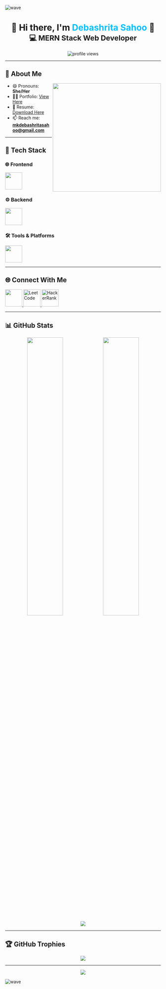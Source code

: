 ![wave](https://user-images.githubusercontent.com/77038659/130917013-c209e83c-4b93-4de6-9258-5f318f24ab60.png)

<h1 align="center">
  🌸 Hi there, I'm <span style="color:#00bfff">Debashrita Sahoo</span> 🌸  
  <br>
  <small>💻 MERN Stack Web Developer</small>
</h1>
<!-- Profile Views -->
<p align="center">
  <img src="https://komarev.com/ghpvc/?username=debashritaSahoo12&label=Profile%20Views&color=0e75b6&style=flat" alt="profile views" />
</p>

---

## 💫 About Me  
<img align="right" src="https://encrypted-tbn0.gstatic.com/images?q=tbn:ANd9GcQRyE9a_w65uMI8JZyy5Uhc7Ojr2iqw0MJwrw&s" width="350px" />

- 😄 Pronouns: **She/Her**  
- 👩‍💻 Portfolio: [View Here](https://debashritasahoo.netlify.app/)  
- 📄 Resume: [Download Here](https://drive.google.com/file/d/1DSIv-ppsEE8Z5bd4x8N1G58N-MJ1cctA/view?usp=sharing)  
- 📫 Reach me: **mkdebashritasahoo@gmail.com**

---

## 🎨 Tech Stack  

### 🌐 Frontend  
<img src="https://skillicons.dev/icons?i=html,css,js,react,ts" height="55" />

### ⚙️ Backend  
<img src="https://skillicons.dev/icons?i=nodejs,express,mongodb" height="55" />

### 🛠 Tools & Platforms  
<img src="https://skillicons.dev/icons?i=vscode,git,github,npm,postman,netlify,vercel" height="55" />

---

## 🌐 Connect With Me  
<a href="https://www.linkedin.com/in/debashritasahoo12/" target="_blank">
  <img src="https://skillicons.dev/icons?i=linkedin" height="55" />
</a>
<a href="https://leetcode.com/u/debashritasahoo12/" target="_blank">
  <img src="https://img.icons8.com/external-tal-revivo-color-tal-revivo/96/external-level-up-your-coding-skills-and-quickly-land-a-job-logo-color-tal-revivo.png" height="55" alt="LeetCode"/>
</a>
<a href="https://www.hackerrank.com/profile/mkdebashrita2002" target="_blank">
  <img src="https://img.icons8.com/external-tal-revivo-shadow-tal-revivo/96/external-hackerrank-is-a-technology-company-that-focuses-on-competitive-programming-logo-shadow-tal-revivo.png" height="55" alt="HackerRank"/>
</a>

---

## 📊 GitHub Stats  
<p align="center">
  <img src="https://github-readme-stats.vercel.app/api?username=debashritasahoo12&show_icons=true&theme=radical&hide_border=true" width="48%" />
  <img src="https://github-readme-streak-stats.herokuapp.com/?user=debashritasahoo12&theme=radical&hide_border=true" width="48%" />
</p>  

<p align="center">
  <img src="https://github-readme-activity-graph.vercel.app/graph?username=debashritasahoo12&theme=react-dark" />
</p>

---

## 🏆 GitHub Trophies
<p align="center">
  <img src="https://github-profile-trophy.vercel.app/?username=debashritaSahoo12&theme=onedark&margin-w=10&margin-h=10" />
</p>

---

<p align="center">
  <img src="https://readme-typing-svg.herokuapp.com?font=Ubuntu&color=%230EAA20&vCenter=true&lines=Thanks+for+visiting!+You're+welcome!" />
</p>

![wave](https://user-images.githubusercontent.com/77038659/130917575-667b8365-a8f0-4ab3-8aa4-1464abfcfcd2.png)
